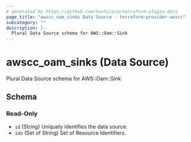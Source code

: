 ```yaml
---
# generated by https://github.com/hashicorp/terraform-plugin-docs
page_title: "awscc_oam_sinks Data Source - terraform-provider-awscc"
subcategory: ""
description: |-
  Plural Data Source schema for AWS::Oam::Sink
---
```


# awscc_oam_sinks (Data Source)

Plural Data Source schema for AWS::Oam::Sink



<!-- schema generated by tfplugindocs -->
## Schema

### Read-Only

- `id` (String) Uniquely identifies the data source.
- `ids` (Set of String) Set of Resource Identifiers.
